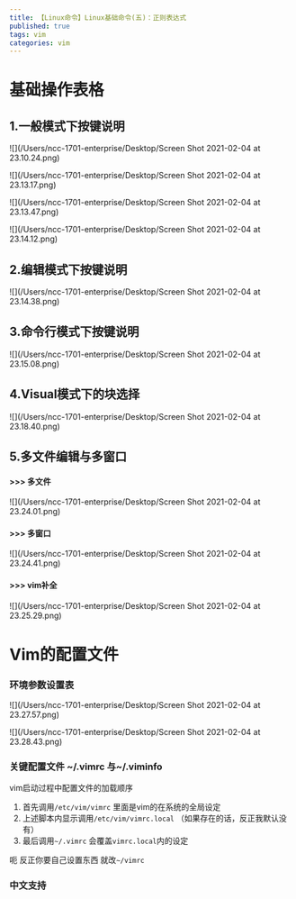 ```yaml
---
title: 【Linux命令】Linux基础命令(五)：正则表达式
published: true
tags: vim
categories: vim
---
```




# 基础操作表格

## 1.一般模式下按键说明

![](/Users/ncc-1701-enterprise/Desktop/Screen Shot 2021-02-04 at 23.10.24.png)


![](/Users/ncc-1701-enterprise/Desktop/Screen Shot 2021-02-04 at 23.13.17.png)


![](/Users/ncc-1701-enterprise/Desktop/Screen Shot 2021-02-04 at 23.13.47.png)


![](/Users/ncc-1701-enterprise/Desktop/Screen Shot 2021-02-04 at 23.14.12.png)

## 2.编辑模式下按键说明

![](/Users/ncc-1701-enterprise/Desktop/Screen Shot 2021-02-04 at 23.14.38.png)

## 3.命令行模式下按键说明
![](/Users/ncc-1701-enterprise/Desktop/Screen Shot 2021-02-04 at 23.15.08.png)

## 4.Visual模式下的块选择

![](/Users/ncc-1701-enterprise/Desktop/Screen Shot 2021-02-04 at 23.18.40.png)

## 5.多文件编辑与多窗口
#### >>> 多文件
![](/Users/ncc-1701-enterprise/Desktop/Screen Shot 2021-02-04 at 23.24.01.png)
#### >>> 多窗口
![](/Users/ncc-1701-enterprise/Desktop/Screen Shot 2021-02-04 at 23.24.41.png)
#### >>> vim补全
![](/Users/ncc-1701-enterprise/Desktop/Screen Shot 2021-02-04 at 23.25.29.png)


# Vim的配置文件

### 环境参数设置表

![](/Users/ncc-1701-enterprise/Desktop/Screen Shot 2021-02-04 at 23.27.57.png)

![](/Users/ncc-1701-enterprise/Desktop/Screen Shot 2021-02-04 at 23.28.43.png)



### 关键配置文件 ~/.vimrc 与~/.viminfo

vim启动过程中配置文件的加载顺序

1. 首先调用`/etc/vim/vimrc`  里面是vim的在系统的全局设定
2. 上述脚本内显示调用`/etc/vim/vimrc.local` （如果存在的话，反正我默认没有）
3. 最后调用`~/.vimrc` 会覆盖`vimrc.local`内的设定

呃 反正你要自己设置东西 就改`~/vimrc`

### 中文支持
```bash



```